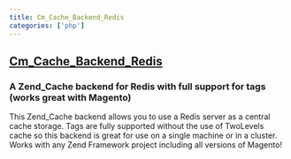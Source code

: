```yaml
---
title: Cm_Cache_Backend_Redis
categories: ['php']
---
```

## [Cm_Cache_Backend_Redis](https://github.com/colinmollenhour/Cm_Cache_Backend_Redis)

### A Zend_Cache backend for Redis with full support for tags (works great with Magento)


This Zend_Cache backend allows you to use a Redis server as a central cache storage. Tags are fully supported
without the use of TwoLevels cache so this backend is great for use on a single machine or in a cluster.
Works with any Zend Framework project including all versions of Magento!
